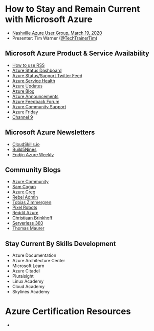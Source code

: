 # How to Stay and Remain Current with Microsoft Azure

* [Nashville Azure User Group, March 19, 2020](https://www.meetup.com/The-Nashville-Microsoft-Azure-Users-Group/events/269265834/)
* Presenter: Tim Warner ([@TechTrainerTim](https://twitter.com/TechTrainerTim))

## Microsoft Azure Product & Service Availability

* [How to use RSS](https://www.digitaltrends.com/computing/what-is-an-rss-feed/)
* [Azure Status Dashboard](https://status.azure.com/en-us/status)
* [Azure Status/Support Twitter Feed](https://twitter.com/AzureSupport?ref_src=twsrc%5Egoogle%7Ctwcamp%5Eserp%7Ctwgr%5Eauthor)
* [Azure Service Health](https://azure.microsoft.com/en-us/features/service-health/#product-overview)
* [Azure Updates](https://azure.microsoft.com/en-us/updates/)
* [Azure Blog](https://azure.microsoft.com/en-us/blog/)
* [Azure Announcements](https://azure.microsoft.com/en-us/blog/topics/announcements/)
* [Azure Feedback Forum](https://feedback.azure.com/forums/34192--general-feedback)
* [Azure Community Support](https://azure.microsoft.com/en-us/support/community/)
* [Azure Friday](https://azure.microsoft.com/en-us/resources/videos/azure-friday/)
* [Channel 9](https://channel9.msdn.com/)

## Microsoft Azure Newsletters

* [CloudSkills.io](https://cloudskills.io/subscribe)
* [Build5Nines](https://build5nines.com/category/weekly/)
* [Endjin Azure Weekly](https://azureweekly.info/)

## Community Blogs

* [Azure Community](https://techcommunity.microsoft.com/t5/azure/ct-p/Azure)
* [Sam Cogan](https://samcogan.com/)
* [Azure Greg](https://gregorsuttie.com/)
* [Rebel Admin](http://www.rebeladmin.com/)
* [Tobias Zimmergren](https://zimmergren.net/)
* [Pixel Robots](https://pixelrobots.co.uk/)
* [Reddit Azure](https://www.reddit.com/r/AZURE/)
* [Christiaan Brinkhoff](https://www.christiaanbrinkhoff.com/)
* [Serverless 360](https://www.serverless360.com/blog)
* [Thomas Maurer](https://www.thomasmaurer.ch/)

## Stay Current By Skills Development

* Azure Documentation
* Azure Architecture Center
* Microsoft Learn
* Azure Citadel
* Pluralsight
* Linux Academy
* Cloud Academy
* Skylines Academy

# Azure Certification Resources

*


